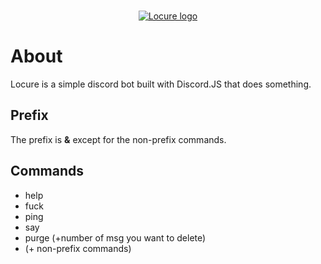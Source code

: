 <div align="center">
  <br />
  <p>
    <a href="https://discord.js.org"><img src="https://i.imgur.com/G0tIl1P.jpg" alt="Locure logo" /></a>
  </p>
</div>

# About
Locure is a simple discord bot built with Discord.JS that does something.

## Prefix
The prefix is **&** except for the non-prefix commands.

## Commands
- help
- fuck
- ping
- say
- purge (+number of msg you want to delete)
- (+ non-prefix commands)